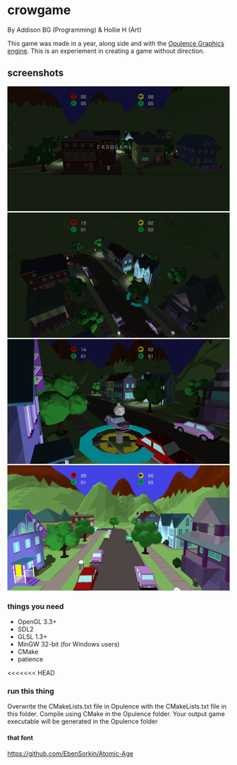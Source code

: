 # crowgame

By Addison BG (Programming) & Hollie H (Art)

This game was made in a year, along side and with the [Opulence Graphics engine](https://github.com/addisonbgross/opulence). This is an experiement in
creating a game without direction.

## screenshots
![alt tag](screenshots/town0.png)
![alt tag](screenshots/town1.png)
![alt tag](screenshots/town2.png)
![alt tag](screenshots/town3.png)

### things you need
* OpenGL 3.3+
* SDL2
* GLSL 1.3+
* MinGW 32-bit (for Windows users)
* CMake
* patience

<<<<<<< HEAD
### run this thing
Overwrite the CMakeLists.txt file in Opulence with the CMakeLists.txt file in this folder.
Compile using CMake in the Opulence folder. Your output game executable will be generated
in the Opulence folder

#### that font
https://github.com/EbenSorkin/Atomic-Age

